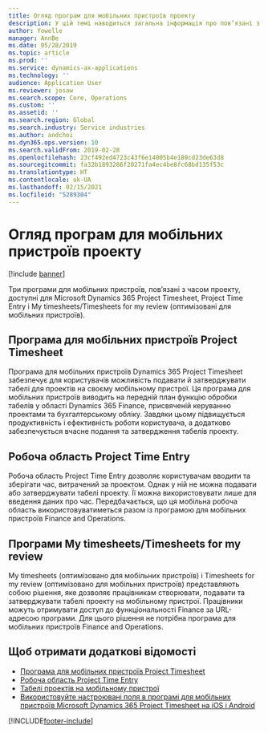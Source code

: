 ```yaml
---
title: Огляд програм для мобільних пристроїв проекту
description: У цій темі наводиться загальна інформація про пов’язані з часом програми проекту для Microsoft Dynamics 365 Project Timesheet, Project Time Entry та My timesheets/Timesheets, що доступні на мобільному пристрої.
author: Yowelle
manager: AnnBe
ms.date: 05/28/2019
ms.topic: article
ms.prod: ''
ms.service: dynamics-ax-applications
ms.technology: ''
audience: Application User
ms.reviewer: josaw
ms.search.scope: Core, Operations
ms.custom: ''
ms.assetid: ''
ms.search.region: Global
ms.search.industry: Service industries
ms.author: andchoi
ms.dyn365.ops.version: 10
ms.search.validFrom: 2019-02-28
ms.openlocfilehash: 23cf492ed4723c43f6e14005b4e189cd23de63d8
ms.sourcegitcommit: fa32b1893286f20271fa4ec4be8fc68bd135f53c
ms.translationtype: HT
ms.contentlocale: uk-UA
ms.lasthandoff: 02/15/2021
ms.locfileid: "5289304"
---
```

# <a name="project-mobile-applications-overview"></a>Огляд програм для мобільних пристроїв проекту

[!include [banner](../includes/banner.md)]

Три програми для мобільних пристроїв, пов’язані з часом проекту, доступні для Microsoft Dynamics 365 Project Timesheet, Project Time Entry і My timesheets/Timesheets for my review (оптимізовані для мобільних пристроїв).

## <a name="project-timesheet-mobile-app"></a>Програма для мобільних пристроїв Project Timesheet

Програма для мобільних пристроїв Dynamics 365 Project Timesheet забезпечує для користувачів можливість подавати й затверджувати табелі для проектів на своєму мобільному пристрої. Ця програма для мобільних пристроїв виводить на передній план функцію обробки табелів у області Dynamics 365 Finance, присвяченій керуванню проектами та бухгалтерському обліку. Завдяки цьому підвищується продуктивність і ефективність роботи користувача, а додатково забезпечується вчасне подання та затвердження табелів проекту.

## <a name="project-time-entry-workspace"></a>Робоча область Project Time Entry

Робоча область Project Time Entry дозволяє користувачам вводити та зберігати час, витрачений за проектом. Однак у ній не можна подавати або затверджувати табелі проекту. Її можна використовувати лише для введення даних про час. Передбачається, що ця мобільна робоча область використовуватиметься разом із програмою для мобільних пристроїв Finance and Operations.

## <a name="my-timesheetstimesheets-for-my-review"></a>Програми My timesheets/Timesheets for my review

My timesheets (оптимізовано для мобільних пристроїв) і Timesheets for my review (оптимізовано для мобільних пристроїв) представляють собою рішення, яке дозволяє працівникам створювати, подавати та затверджувати табелі проекту на мобільному пристрої. Працівники можуть отримувати доступ до функціональності Finance за URL-адресою програми. Для цього рішення не потрібна програма для мобільних пристроїв Finance and Operations.

## <a name="for-more-information"></a>Щоб отримати додаткові відомості

- [Програма для мобільних пристроїв Project Timesheet](project-timesheet.md)
- [Робоча область Project Time Entry]( project-time-entry-mobile-workspace.md)
- [Табелі проектів на мобільному пристрої](Mobile-timesheets.md)
- [Використовуйте настроювані поля в програмі для мобільних пристроїв Microsoft Dynamics 365 Project Timesheet на iOS і Android](custom-fields-mobile.md)


[!INCLUDE[footer-include](../includes/footer-banner.md)]